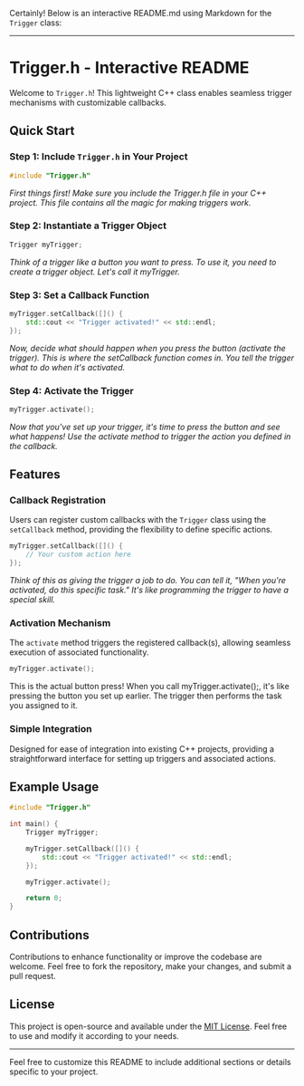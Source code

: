 Certainly! Below is an interactive README.md using Markdown for the `Trigger` class:

---

# Trigger.h - Interactive README

Welcome to `Trigger.h`! This lightweight C++ class enables seamless trigger mechanisms with customizable callbacks. 

## Quick Start

### Step 1: Include `Trigger.h` in Your Project

```cpp
#include "Trigger.h"
```
_First things first! Make sure you include the Trigger.h file in your C++ project. This file contains all the magic for making triggers work._


### Step 2: Instantiate a Trigger Object

```cpp
Trigger myTrigger;
```
_Think of a trigger like a button you want to press. To use it, you need to create a trigger object. Let's call it myTrigger._
### Step 3: Set a Callback Function

```cpp
myTrigger.setCallback([]() {
    std::cout << "Trigger activated!" << std::endl;
});
```
_Now, decide what should happen when you press the button (activate the trigger). This is where the setCallback function comes in. You tell the trigger what to do when it's activated._
### Step 4: Activate the Trigger

```cpp
myTrigger.activate();
```
_Now that you've set up your trigger, it's time to press the button and see what happens! Use the activate method to trigger the action you defined in the callback._

## Features

### Callback Registration

Users can register custom callbacks with the `Trigger` class using the `setCallback` method, providing the flexibility to define specific actions.


```cpp
myTrigger.setCallback([]() {
    // Your custom action here
});
```
_Think of this as giving the trigger a job to do. You can tell it, "When you're activated, do this specific task." It's like programming the trigger to have a special skill._
### Activation Mechanism

The `activate` method triggers the registered callback(s), allowing seamless execution of associated functionality.

```cpp
myTrigger.activate();
```
This is the actual button press! When you call myTrigger.activate();, it's like pressing the button you set up earlier. The trigger then performs the task you assigned to it.
### Simple Integration

Designed for ease of integration into existing C++ projects, providing a straightforward interface for setting up triggers and associated actions.

## Example Usage

```cpp
#include "Trigger.h"

int main() {
    Trigger myTrigger;

    myTrigger.setCallback([]() {
        std::cout << "Trigger activated!" << std::endl;
    });

    myTrigger.activate();

    return 0;
}
```

## Contributions

Contributions to enhance functionality or improve the codebase are welcome. Feel free to fork the repository, make your changes, and submit a pull request.

## License

This project is open-source and available under the [MIT License](LICENSE). Feel free to use and modify it according to your needs.

---

Feel free to customize this README to include additional sections or details specific to your project.
